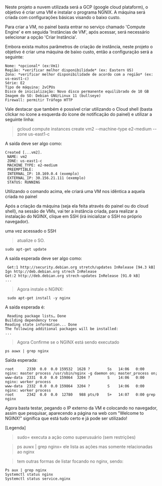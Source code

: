 Neste projeto a nuvem utilizada será a GCP (google cloud plataform), o objetivo é criar uma VM e instalar o programa NGNIX.
  A máquina será criada com configurações básicas visando o baixo custo.
  
   Para criar a VM, no painel basta entrar no serviço chamado 'Compute Engine' e em seguida 'Instâncias de VM', após acessar, será necessário selecionar a opção 'Criar Instância'.
   
   Embora exista muitos parâmetros de criação de instância, neste projeto o objetivo é criar uma máquina de baixo custo, então a configuração será a seguinte:
    
    Nome: *opcional* (ex:Vm1)
    Região: *verificar melhor disponibilidade* (ex: Eastern US)
    Zona: *verificar melhor disponibilidade de acordo com a região* (ex: us-east1-c)
    Série: E2
    Tipo de máquina: 2vCPUs
    Disco de inicialização: Novo disco permanente equilibrado de 10 GB Imagem do SO: Debian GNU/Linux 11 (bullseye)
    Firewall: permitir Tráfego HTTP
 
 Vale destacar que também é possível criar utilizando o Cloud shell (basta clickar no ícone a esquerda do ícone de notificação do painel) e utilizar a seguinte linha:

 > gcloud compute instances create vm2 --machine-type e2-medium --zone us-east1-c

 A saída deve ser algo como:

    Created [...vm2].
     NAME: vm2
     ZONE: us-east1-c
     MACHINE_TYPE: e2-medium
     PREEMPTIBLE:
     INTERNAL_IP: 10.169.0.4 (exemplo)
     EXTERNAL_IP: 30.156.21.111 (exemplo)
     STATUS: RUNNING

 Utilizando o comando acima, ele criará uma VM nos idêntica a aquela criada no painel

   Após a criação da máquina (seja ela feita através do painel ou do cloud shell), na sessão de VMs, vai ter a instância criada, para realizar a instalação do NGINX, clique em SSH (irá inicializar o SSH no próprio navegador).

   uma vez acessado o SSH
      
 >atualize o SO.
     
    sudo apt-get update

 A saída esperada deve ser algo como:

     Get:1 http://security.debian.org stretch/updates InRelease [94.3 kB]
    Ign http://deb.debian.org strech InRelease
    Get:2 http://deb.debian.org strech-updates InRelease [91.0 kB]
    ...

>Agora instale o NGINX:

     sudo apt-get install -y nginx

A saída esperada é:

     Reading package lists… Done
    Building dependency tree
    Reading state information... Done
    The following additional packages will be installed:
    ...

>Agora Confirme se o NGINX está sendo executado

    ps auwx | grep nginx

Saída esperada:

    root      2330  0.0  0.0 159532  1628 ?        Ss   14:06   0:00 nginx: master process /usr/sbin/nginx -g daemon on; master_process on;
    www-data  2331  0.0  0.0 159864  3204 ?        S    14:06   0:00 nginx: worker process
    www-data  2332  0.0  0.0 159864  3204 ?        S    14:06   0:00 nginx: worker process
    root      2342  0.0  0.0  12780   988 pts/0    S+   14:07   0:00 grep nginx

 Agora basta testar, pegando o IP externo da VM e colocando no navegador, assim que pesquisar, aparecendo a página na web com "Welcome to NGINX!" significa que está tudo certo e já pode ser utilizado!




 [Legenda]

>sudo= executa a ação como superusuário (sem restrições)

>ps auwx | grep nginx= ele lista as ações mas somente relacionadas ao nginx

>tem outras formas de listar focando no nginx, sendo:

    Ps aux | grep nginx
    Systemctl status nginx
    Systemctl status service.nginx   